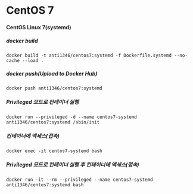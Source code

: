 # CentOS 7

#### CentOS Linux 7(systemd)
##### docker build
```
docker build -t anti1346/centos7:systemd -f Dockerfile.systemd --no-cache --load .
```
##### docker push(Upload to Docker Hub)
```
docker push anti1346/centos7:systemd
```
##### Privileged 모드로 컨테이너 실행
```
docker run --privileged -d --name centos7-systemd anti1346/centos7:systemd /sbin/init
```
##### 컨테이너에 액세스(접속)
```
docker exec -it centos7-systemd bash
```
##### Privileged 모드로 컨테이너 실행 후 컨테이너에 액세스(접속)
```
docker run -it --rm --privileged --name centos7-systemd anti1346/centos7:systemd bash
```

